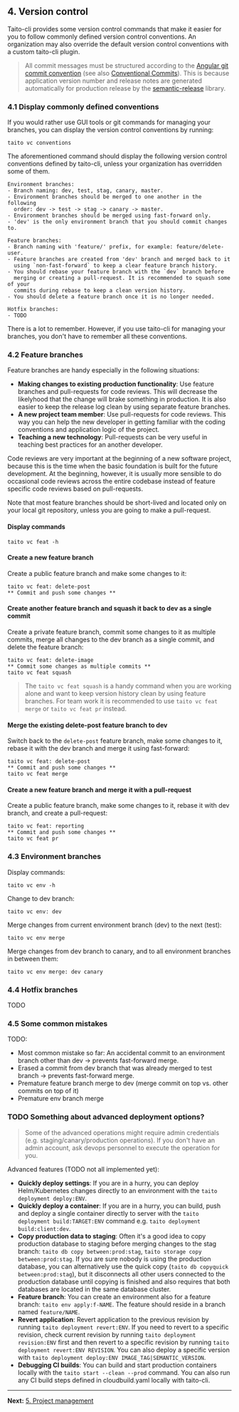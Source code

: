 ## 4. Version control

Taito-cli provides some version control commands that make it easier for you to follow commonly defined version control conventions. An organization may also override the default version control conventions with a custom taito-cli plugin.

> All commit messages must be structured according to the [Angular git commit convention](https://github.com/angular/angular/blob/22b96b9/CONTRIBUTING.md#-commit-message-guidelines) (see also [Conventional Commits](http://conventionalcommits.org/)). This is because application version number and release notes are generated automatically for production release by the [semantic-release](https://github.com/semantic-release/semantic-release) library.

### 4.1 Display commonly defined conventions

If you would rather use GUI tools or git commands for managing your branches, you can display the version control conventions by running:

```shell
taito vc conventions
```

The aforementioned command should display the following version control conventions defined by taito-cli, unless your organization has overridden some of them.

```
Environment branches:
- Branch naming: dev, test, stag, canary, master.
- Environment branches should be merged to one another in the following
  order: dev -> test -> stag -> canary -> master.
- Environment branches should be merged using fast-forward only.
- 'dev' is the only environment branch that you should commit changes to.

Feature branches:
- Branch naming with 'feature/' prefix, for example: feature/delete-user.
- Feature branches are created from 'dev' branch and merged back to it
  using `non-fast-forward` to keep a clear feature branch history.
- You should rebase your feature branch with the `dev` branch before
  merging or creating a pull-request. It is recommended to squash some of your
  commits during rebase to keep a clean version history.
- You should delete a feature branch once it is no longer needed.

Hotfix branches:
- TODO
```

There is a lot to remember. However, if you use taito-cli for managing your branches, you don't have to remember all these conventions.

### 4.2 Feature branches

Feature branches are handy especially in the following situations:

* **Making changes to existing production functionality**: Use feature branches and pull-requests for code reviews. This will decrease the likelyhood that the change will brake something in production. It is also easier to keep the release log clean by using separate feature branches.
* **A new project team member**: Use pull-requests for code reviews. This way you can help the new developer in getting familiar with the coding conventions and application logic of the project.
* **Teaching a new technology**: Pull-requests can be very useful in teaching best practices for an another developer.

Code reviews are very important at the beginning of a new software project, because this is the time when the basic foundation is built for the future development. At the beginning, however, it is usually more sensible to do occasional code reviews across the entire codebase instead of feature specific code reviews based on pull-requests.

Note that most feature branches should be short-lived and located only on your local git repository, unless you are going to make a pull-request.

#### Display commands

```
taito vc feat -h
```

#### Create a new feature branch

Create a public feature branch and make some changes to it:

```
taito vc feat: delete-post
** Commit and push some changes **
```

#### Create another feature branch and squash it back to dev as a single commit

Create a private feature branch, commit some changes to it as multiple commits, merge all changes to the dev branch as a single commit, and delete the feature branch:

```
taito vc feat: delete-image
** Commit some changes as multiple commits **
taito vc feat squash
```

> The `taito vc feat squash` is a handy command when you are working alone and want to keep version history clean by using feature branches. For team work it is recommended to use `taito vc feat merge` or `taito vc feat pr` instead.

#### Merge the existing delete-post feature branch to dev

Switch back to the `delete-post` feature branch, make some changes to it, rebase it with the dev branch and merge it using fast-forward:

```
taito vc feat: delete-post
** Commit and push some changes **
taito vc feat merge
```

#### Create a new feature branch and merge it with a pull-request

Create a public feature branch, make some changes to it, rebase it with dev branch, and create a pull-request:

```
taito vc feat: reporting
** Commit and push some changes **
taito vc feat pr
```

### 4.3 Environment branches

Display commands:

```
taito vc env -h
```

Change to dev branch:

```
taito vc env: dev
```

Merge changes from current environment branch (dev) to the next (test):

```
taito vc env merge
```

Merge changes from dev branch to canary, and to all environment branches in between them:

```
taito vc env merge: dev canary
```

### 4.4 Hotfix branches

TODO

### 4.5 Some common mistakes

TODO:
* Most common mistake so far: An accidental commit to an environment branch other than dev -> prevents fast-forward merge.
* Erased a commit from dev branch that was already merged to test branch -> prevents fast-forward merge.
* Premature feature branch merge to dev (merge commit on top vs. other commits on top of it)
* Premature env branch merge

### TODO Something about advanced deployment options?

> Some of the advanced operations might require admin credentials (e.g. staging/canary/production operations). If you don't have an admin account, ask devops personnel to execute the operation for you.

Advanced features (TODO not all implemented yet):

* **Quickly deploy settings**: If you are in a hurry, you can deploy Helm/Kubernetes changes directly to an environment with the `taito deployment deploy:ENV`.
* **Quickly deploy a container**: If you are in a hurry, you can build, push and deploy a single container directly to server with the `taito deployment build:TARGET:ENV` command e.g. `taito deployment build:client:dev`.
* **Copy production data to staging**: Often it's a good idea to copy production database to staging before merging changes to the stag branch: `taito db copy between:prod:stag`, `taito storage copy between:prod:stag`. If you are sure nobody is using the production database, you can alternatively use the quick copy (`taito db copyquick between:prod:stag`), but it disconnects all other users connected to the production database until copying is finished and also requires that both databases are located in the same database cluster.
* **Feature branch**: You can create an environment also for a feature branch: `taito env apply:f-NAME`. The feature should reside in a branch named `feature/NAME`.
* **Revert application**: Revert application to the previous revision by running `taito deployment revert:ENV`. If you need to revert to a specific revision, check current revision by running `taito deployment revision:ENV` first and then revert to a specific revision by running `taito deployment revert:ENV REVISION`. You can also deploy a specific version with `taito deployment deploy:ENV IMAGE_TAG|SEMANTIC_VERSION`.
* **Debugging CI builds**: You can build and start production containers locally with the `taito start --clean --prod` command. You can also run any CI build steps defined in cloudbuild.yaml locally with taito-cli.


---

**Next:** [5. Project management](05-project-management.md)
